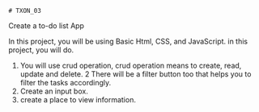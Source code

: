 `# TXON_03 `

Create a to-do list App 

In this project, you will be using Basic Html, CSS, and JavaScript. in this project, you will do.
1. You will use crud operation, crud operation means to create, read, update and delete.
2 There will be a filter button too that helps you to filter the tasks accordingly.
3. Create an input box.
4. create a place to view information.
